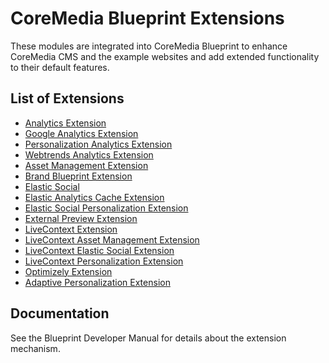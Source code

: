 # CoreMedia Blueprint Extensions

These modules are integrated into CoreMedia Blueprint to enhance CoreMedia CMS and the example websites and add extended 
functionality to their default features. 

## List of Extensions

- [Analytics Extension](alx/README.md)
- [Google Analytics Extension](alx-google/README.md)
- [Personalization Analytics Extension](alx-p13n/README.md)
- [Webtrends Analytics Extension](alx-webtrends/README.md)
- [Asset Management Extension](am/README.md)
- [Brand Blueprint Extension](corporate/README.md)
- [Elastic Social](es/README.md)
- [Elastic Analytics Cache Extension](es-alx/README.md)
- [Elastic Social Personalization Extension](es-p13n/README.md)
- [External Preview Extension](external-preview/README.md)
- [LiveContext Extension](lc/README.md)
- [LiveContext Asset Management Extension](lc-asset/README.md)
- [LiveContext Elastic Social Extension](lc-es/README.md)
- [LiveContext Personalization Extension](lc-p13n/README.md)
- [Optimizely Extension](optimizely/README.md)
- [Adaptive Personalization Extension](p13n/README.md)

## Documentation

See the Blueprint Developer Manual for details about the extension mechanism.


